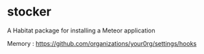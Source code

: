 # stocker
A Habitat package for installing a Meteor application

Memory : https://github.com/organizations/your0rg/settings/hooks
